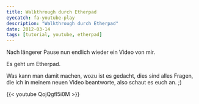 ```yaml
---
title: Walkthrough durch Etherpad
eyecatch: fa-youtube-play
description: "Walkthrough durch Etherpad"
date: 2012-03-14
tags: [tutorial, youtube, etherpad]
---
```


Nach längerer Pause nun endlich wieder ein Video von mir.

Es geht um Etherpad.

Was kann man damit machen, wozu ist es gedacht, dies sind alles Fragen,
die ich in meinem neuen Video beantworte, also schaut es euch an. ;)

{{< youtube QojQgfl5i0M >}}
